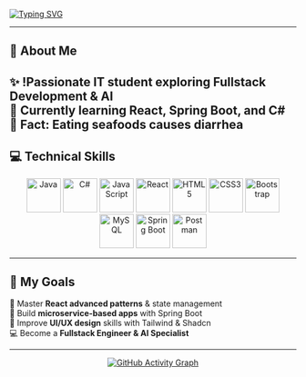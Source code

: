 
[![Typing SVG](https://readme-typing-svg.demolab.com?font=Fira+Code&weight=600&size=28&pause=1000&color=F472B6&center=true&vCenter=true&width=650&lines=Hi%2C+I'm+Galazel+🌸;Fullstack+Developer+💻;AI+Dreamer+🤖;Future+Engineer+🚀)](https://git.io/typing-svg)

---

## 🌸 About Me  

✨ !Passionate IT student exploring **Fullstack Development & AI**  
🌱 Currently learning **React, Spring Boot, and C#**  
💖 Fact: Eating seafoods causes diarrhea
---

## 💻 Technical Skills  

<p align="center">
  <img src="https://cdn.jsdelivr.net/gh/devicons/devicon/icons/java/java-original.svg" height="60" title="Java"/>
  <img src="https://cdn.jsdelivr.net/gh/devicons/devicon/icons/csharp/csharp-original.svg" height="60" title="C#"/>
  <img src="https://cdn.jsdelivr.net/gh/devicons/devicon/icons/javascript/javascript-original.svg" height="60" title="JavaScript"/>
  <img src="https://cdn.jsdelivr.net/gh/devicons/devicon/icons/react/react-original.svg" height="60" title="React"/>
  <img src="https://cdn.jsdelivr.net/gh/devicons/devicon/icons/html5/html5-original.svg" height="60" title="HTML5"/>
  <img src="https://cdn.jsdelivr.net/gh/devicons/devicon/icons/css3/css3-original.svg" height="60" title="CSS3"/>
  <img src="https://cdn.jsdelivr.net/gh/devicons/devicon/icons/bootstrap/bootstrap-original.svg" height="60" title="Bootstrap"/>
  <img src="https://cdn.jsdelivr.net/gh/devicons/devicon/icons/mysql/mysql-original.svg" height="60" title="MySQL"/>
  <img src="https://cdn.jsdelivr.net/gh/devicons/devicon/icons/spring/spring-original.svg" height="60" title="Spring Boot"/>
  <img src="https://cdn.jsdelivr.net/gh/devicons/devicon/icons/postman/postman-original.svg" height="60" title="Postman"/>
</p>  

---

## 🎯 My Goals  

🌷 Master **React advanced patterns** & state management  
🌸 Build **microservice-based apps** with Spring Boot  
💎 Improve **UI/UX design** skills with Tailwind & Shadcn  
💻 Become a **Fullstack Engineer & AI Specialist**  

---

<p align="center">
  <a href="https://github.com/galazel?tab=repositories" title="Click to see the repositories I contribute to">
    <img 
      src="https://github-readme-activity-graph.vercel.app/graph?username=galazel&theme=tokyo-night&hide_border=true&bg_color=0d1117&line=ff9dce&point=f8d847&area=true&area_color=ff9dce&custom_title=Contribution%20Graph" 
      alt="GitHub Activity Graph" 
    />
  </a>
</p>

